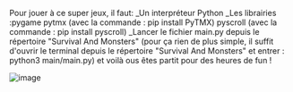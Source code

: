 Pour jouer à ce super jeux, il faut: _Un interpréteur Python _Les librairies :pygame pytmx (avec la commande : pip install PyTMX) pyscroll (avec la commande : pip install pyscroll) _Lancer le fichier main.py depuis le répertoire "Survival And Monsters" (pour ça rien de plus simple, il suffit d'ouvrir le terminal depuis le répertoire "Survival And Monsters" et entrer : python3 main/main.py) et voilà ous êtes partit pour des heures de fun !



![image](https://github.com/nicolasmste/Survival-and-monsters/assets/143967233/e571f1f0-e0a5-4ab1-b064-b74acd1feae4)

